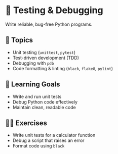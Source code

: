 # 🧪 Testing & Debugging

Write reliable, bug-free Python programs.  

## 📌 Topics
- Unit testing (`unittest`, `pytest`)
- Test-driven development (TDD)
- Debugging with `pdb`
- Code formatting & linting (`black`, `flake8`, `pylint`)

## 🎯 Learning Goals
- Write and run unit tests
- Debug Python code effectively
- Maintain clean, readable code

## 🧑‍💻 Exercises
- Write unit tests for a calculator function
- Debug a script that raises an error
- Format code using `black`
